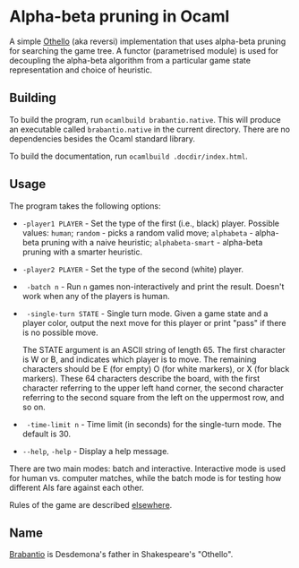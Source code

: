 Alpha-beta pruning in Ocaml
===========================

A simple [Othello][1] (aka reversi) implementation that uses alpha-beta pruning
for searching the game tree. A functor (parametrised module) is used for
decoupling the alpha-beta algorithm from a particular game state representation
and choice of heuristic.

Building
--------

To build the program, run `ocamlbuild brabantio.native`. This will produce an
executable called `brabantio.native` in the current directory. There are no
dependencies besides the Ocaml standard library.

To build the documentation, run `ocamlbuild .docdir/index.html`.

Usage
-----

The program takes the following options:

* `-player1 PLAYER` - Set the type of the first (i.e., black) player. Possible
  values: `human`; `random` - picks a random valid move; `alphabeta` -
  alpha-beta pruning with a naive heuristic; `alphabeta-smart` - alpha-beta
  pruning with a smarter heuristic.

* `-player2 PLAYER` - Set the type of the second (white) player.

* ` -batch n` - Run `n` games non-interactively and print the result. Doesn't
  work when any of the players is human.

* ` -single-turn STATE` - Single turn mode. Given a game state and a player
  color, output the next move for this player or print "pass" if there is no
  possible move.

  The STATE argument is an ASCII string of length 65. The first character
  is W or B, and indicates which player is to move. The remaining characters
  should be E (for empty) O (for white markers), or X (for black markers). These
  64 characters describe the board, with the first character referring to the
  upper left hand corner, the second character referring to the second square
  from the left on the uppermost row, and so on.

* ` -time-limit n` - Time limit (in seconds) for the single-turn mode. The
  default is 30.

* `--help`, `-help` - Display a help message.

There are two main modes: batch and interactive. Interactive mode is used for
human vs. computer matches, while the batch mode is for testing how different
AIs fare against each other.

Rules of the game are described [elsewhere][1].

Name
----

[Brabantio][2] is Desdemona's father in Shakespeare's "Othello".

[1]: http://en.wikipedia.org/wiki/Reversi
[2]: http://en.wikipedia.org/wiki/Brabantio
